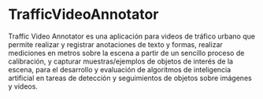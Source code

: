 # TrafficVideoAnnotator
Traffic Video Annotator es una aplicación para videos de tráfico urbano que permite realizar y registrar anotaciones de texto y formas, realizar mediciones en metros sobre la escena a partir de un sencillo proceso de calibración, y capturar muestras/ejemplos de objetos de interés de la escena, para el desarrollo y evaluación de algoritmos de inteligencia artificial en tareas de detección y seguimientos de objetos sobre imágenes y videos.

